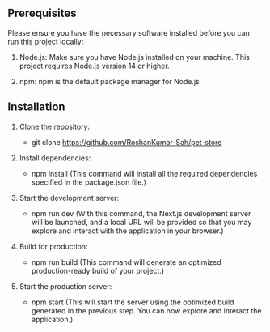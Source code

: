 ## Prerequisites

Please ensure you have the necessary software installed before you can run this project locally:

1. Node.js: Make sure you have Node.js installed on your machine. This project requires Node.js version 14 or higher.

2. npm: npm is the default package manager for Node.js


## Installation

1. Clone the repository:
    - git clone https://github.com/RoshanKumar-Sah/pet-store

3. Install dependencies:
    - npm install (This command will install all the required dependencies specified in the package.json file.)

4. Start the development server:
    - npm run dev (With this command, the Next.js development server will be launched, and a local URL will be provided so that you may explore and interact with the application in your browser.)

5. Build for production:
    - npm run build (This command will generate an optimized production-ready build of your project.)

6. Start the production server:
    - npm start (This will start the server using the optimized build generated in the previous step. You can now explore and interact the application.)
